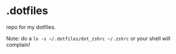 # .dotfiles

repo for my dotfiles.

Note: do a `ln -s ~/.dotfiles/dot_zshrc ~/.zshrc` or your shell will complain!
